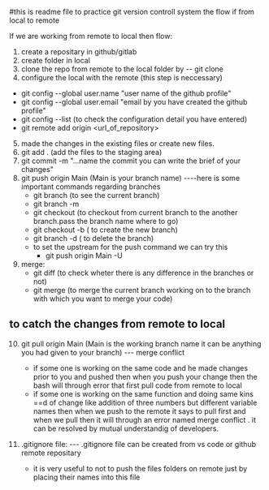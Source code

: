#this is readme file to practice git version controll system the flow if from local to remote

If we are working from remote to local then flow:

1. create a repositary in github/gitlab
2. create folder in local
3. clone the repo from remote to the local folder by -- git clone <link of the repo created in github>
4. configure the local with the remote (this step is neccessary)
 - git config --global user.name "user name of the github profile"
 - git config --global user.email "email by you have created the github profile"
 - git config --list (to check the configuration detail you have entered)
 - git remote add origin <url_of_repository>
5. made the changes in the existing files or create new files.
6. git add . (add the files to the staging area)
7. git commit -m "...name the commit you can write the brief of your changes"
8. git push origin Main (Main is your branch name)
    ----here is some important commands regarding branches
    - git branch (to see the current branch)
    - git branch -m <new name for the branch by default it is master>
    - git checkout <branch name> (to checkout from current branch to the another branch.pass the branch name where to go)
    - git checkout -b <newbranchname> ( to create the new branch)
    - git branch -d <branchname> ( to delete the branch)
    - to set the upstream for the push command we can try this
      - git push origin Main -U
9. merge:
    - git diff <branchname> (to check wheter there is any difference in the branches or not)
    - git merge <branchname> (to merge the current branch working on to the branch with which you want to merge your code)
    
## to catch the changes from remote to local
10. git pull origin Main (Main is the working branch name it can be anything you had given to your branch)
    --- merge conflict
    - if some one is working on the same code and he made changes prior to you and pushed then when you push your change then the bash will through error that first pull code from remote to local
    - if some one is working on the same function and doing same kins ==d of change like addition of three numbers but different variable names then when we push to the remote it says to pull first and when we pull then it will through an error named merge conflict . it can be resolved by mutual understandig of developers.

11. .gitignore file:
    --- .gitignore file can be created from vs code or github remote repositary
    - it is very useful to not to push the files folders on remote just by placing their names into this file


